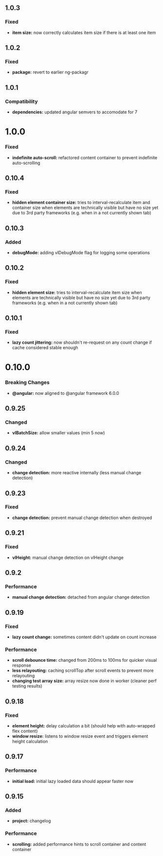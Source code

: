 ## 1.0.3

### Fixed

* **item size:** now correctly calculates item size if there is at least one item

## 1.0.2

### Fixed

* **package:** revert to earlier ng-packagr

## 1.0.1

### Compatibility

* **dependencies:** updated angular semvers to accomodate for 7

# **1.0.0**

### Fixed

* **indefinite auto-scroll:** refactored content container to prevent indefinite auto-scrolling

## 0.10.4

### Fixed

* **hidden element container size:** tries to interval-recalculate item and container size when elements are technically visible but have no size yet due to 3rd party frameworks (e.g. when in a not currently shown tab)

## 0.10.3

### Added

* **debugMode:** adding vlDebugMode flag for logging some operations

## 0.10.2

### Fixed

* **hidden element size:** tries to interval-recalculate item size when elements are technically visible but have no size yet due to 3rd party frameworks (e.g. when in a not currently shown tab)

## 0.10.1

### Fixed

* **lazy count jittering:** now shouldn't re-request on any count change if cache considered stable enough

# 0.10.0

### Breaking Changes

* **@angular:** now aligned to @angular framework 6.0.0

## 0.9.25

### Changed

* **vlBatchSize:** allow smaller values (min 5 now)

## 0.9.24

### Changed

* **change detection:** more reactive internally (less manual change detection)

## 0.9.23

### Fixed

* **change detection:** prevent manual change detection when destroyed

## 0.9.21

### Fixed

* **vlHeight:** manual change detection on vlHeight change

## 0.9.2

### Performance

* **manual change detection:** detached from angular change detection

## 0.9.19

### Fixed

* **lazy count change:** sometimes content didn't update on count increase

### Performance

* **scroll debounce time:** changed from 200ms to 100ms for quicker visual response
* **less relayouting:** caching scrollTop after scroll events to prevent more relayouting
* **changing test array size:** array resize now done in worker (cleaner perf testing results)

## 0.9.18

### Fixed

* **element height:** delay calculation a bit (should help with auto-wrapped flex content)
* **window resize:** listens to window resize event and triggers element height calculation

## 0.9.17

### Performance

* **initial load:** initial lazy loaded data should appear faster now

## 0.9.15

### Added

* **project:** changelog

### Performance

* **scrolling:** added performance hints to scroll container and content container
